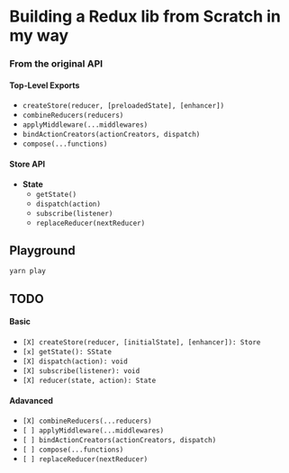 # Building a Redux lib from Scratch in my way

### From the original API

#### Top-Level Exports​

- `createStore(reducer, [preloadedState], [enhancer])`
- `combineReducers(reducers)`
- `applyMiddleware(...middlewares)`
- `bindActionCreators(actionCreators, dispatch)`
- `compose(...functions)`

#### Store API

- <strong>State</strong>
  - `getState()`
  - `dispatch(action)`
  - `subscribe(listener)`
  - `replaceReducer(nextReducer)`

## Playground

```shell
yarn play
```

## TODO

#### Basic

- `[X] createStore(reducer, [initialState], [enhancer]): Store`
- `[x] getState(): SState`
- `[X] dispatch(action): void`
- `[X] subscribe(listener): void`
- `[X] reducer(state, action): State`

#### Adavanced

- `[X] combineReducers(...reducers)`
- `[ ] applyMiddleware(...middlewares)`
- `[ ] bindActionCreators(actionCreators, dispatch)`
- `[ ] compose(...functions)`
- `[ ] replaceReducer(nextReducer)`
